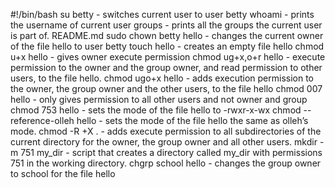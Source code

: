 #!/bin/bash
su betty - switches current user to user betty
whoami - prints the username of current user
groups - prints all the groups the current user is part of.
README.md sudo chown betty hello - changes the current owner of the file hello to user betty
touch hello - creates an empty file hello
chmod u+x hello - gives owner execute permission
chmod ug+x,o+r hello -  execute permission to the owner and the group owner, and read permission to other users, to the file hello.
chmod ugo+x hello - adds execution permission to the owner, the group owner and the other users, to the file hello
chmod 007 hello - only gives permission to all other users and not owner and group
chmod 753 hello - sets the mode of the file hello to -rwxr-x-wx
chmod --reference-olleh hello - sets the mode of the file hello the same as olleh’s mode.
chmod -R +X . - adds execute permission to all subdirectories of the current directory for the owner, the group owner and all other users.
 mkdir -m 751 my_dir - script that creates a directory called my_dir with permissions 751 in the working directory.
 chgrp school hello - changes the group owner to school for the file hello
